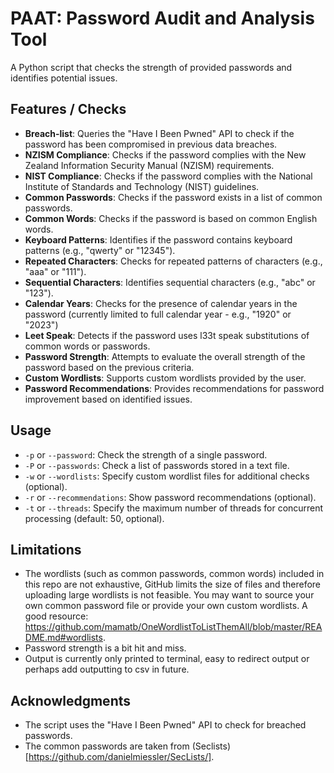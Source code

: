 # PAAT: Password Audit and Analysis Tool

A Python script that checks the strength of provided passwords and identifies potential issues.
## Features / Checks

- **Breach-list**: Queries the "Have I Been Pwned" API to check if the password has been compromised in previous data breaches.
- **NZISM Compliance**: Checks if the password complies with the New Zealand Information Security Manual (NZISM) requirements.
- **NIST Compliance**: Checks if the password complies with the National Institute of Standards and Technology (NIST) guidelines.
- **Common Passwords**: Checks if the password exists in a list of common passwords.
- **Common Words**: Checks if the password is based on common English words.
- **Keyboard Patterns**: Identifies if the password contains keyboard patterns (e.g., "qwerty" or "12345").
- **Repeated Characters**: Checks for repeated patterns of characters (e.g., "aaa" or "111").
- **Sequential Characters**: Identifies sequential characters (e.g., "abc" or "123").
- **Calendar Years**: Checks for the presence of calendar years in the password (currently limited to full calendar year - e.g., "1920" or "2023")
- **Leet Speak**: Detects if the password uses l33t speak substitutions of common words or passwords.
- **Password Strength**: Attempts to evaluate the overall strength of the password based on the previous criteria.
- **Custom Wordlists**: Supports custom wordlists provided by the user.
- **Password Recommendations**: Provides recommendations for password improvement based on identified issues.

## Usage

- `-p` or `--password`: Check the strength of a single password.
- `-P` or `--passwords`: Check a list of passwords stored in a text file.
- `-w` or `--wordlists`: Specify custom wordlist files for additional checks (optional).
- `-r` or `--recommendations`: Show password recommendations (optional).
- `-t` or `--threads`: Specify the maximum number of threads for concurrent processing (default: 50, optional).

## Limitations

- The wordlists (such as common passwords, common words) included in this repo are not exhaustive, GitHub limits the size of files and therefore uploading large wordlists is not feasible. You may want to source your own common password file or provide your own custom wordlists. A good resource: https://github.com/mamatb/OneWordlistToListThemAll/blob/master/README.md#wordlists. 
- Password strength is a bit hit and miss.
- Output is currently only printed to terminal, easy to redirect output or perhaps add outputting to csv in future.

## Acknowledgments

- The script uses the "Have I Been Pwned" API to check for breached passwords.
- The common passwords are taken from (Seclists)[https://github.com/danielmiessler/SecLists/].